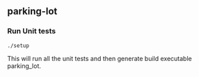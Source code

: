 ## parking-lot

### Run Unit tests 
`./setup`

This will run all the unit tests and then generate build executable parking_lot.
